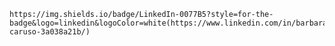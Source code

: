 	https://img.shields.io/badge/LinkedIn-0077B5?style=for-the-badge&logo=linkedin&logoColor=white(https://www.linkedin.com/in/barbara-caruso-3a038a21b/)
